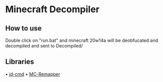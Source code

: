 # Minecraft Decompiler
## How to use 
Double click on "run.bat" and minecraft 20w14a will be deobfucated and decompiled and sent to Decompiled/

## Libraries
  • [jd-cmd](https://github.com/kwart/jd-cmd)
  • [MC-Remapper](https://github.com/HeartPattern/MC-Remapper)